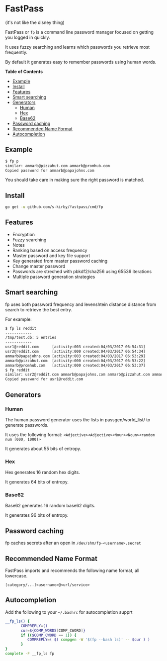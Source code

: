 # FastPass

(it's not like the disney thing)

FastPass or `fp` is a command line password manager focused on getting you logged in quickly.

It uses fuzzy searching and learns which passwords you retrieve most frequently.

By default it generates easy to remember passwords using human words.

<!-- START doctoc generated TOC please keep comment here to allow auto update -->
<!-- DON'T EDIT THIS SECTION, INSTEAD RE-RUN doctoc TO UPDATE -->
**Table of Contents**

- [Example](#example)
- [Install](#install)
- [Features](#features)
- [Smart searching](#smart-searching)
- [Generators](#generators)
  - [Human](#human)
  - [Hex](#hex)
  - [Base62](#base62)
- [Password caching](#password-caching)
- [Recommended Name Format](#recommended-name-format)
- [Autocompletion](#autocompletion)

<!-- END doctoc generated TOC please keep comment here to allow auto update -->

## Example

```bash
$ fp p
similar: ammarb@pizzahut.com ammarb@promhub.com 
Copied password for ammarb@papajohns.com
```

You should take care in making sure the right password is matched.

## Install

```bash
go get -u github.com/s-kirby/fastpass/cmd/fp
```

## Features 

- Encryption
- Fuzzy searching
- Notes
- Ranking based on access frequency
- Master password and key file support
- Key generated from master password caching
- Change master password
- Passwords are streched with pbkdf2/sha256 using 65536 iterations
- Multiple password generation strategies



## Smart searching

fp uses both password frequency and levenshtein distance distance from search to retrieve the best entry.

For example:

```bash
$ fp ls reddit
------------
/tmp/test.db: 5 entries
------------
usr1@reddit.com      [activity:003 created:04/03/2017 06:54:31]
usr2@reddit.com      [activity:000 created:04/03/2017 06:54:34]
ammarb@papajohns.com [activity:003 created:04/03/2017 06:53:29]
ammarb@pizzahut.com  [activity:000 created:04/03/2017 06:53:22]
ammarb@promhub.com   [activity:000 created:04/03/2017 06:53:37]
$ fp reddit
similar: usr2@reddit.com ammarb@papajohns.com ammarb@pizzahut.com ammarb@promhub.com 
Copied password for usr1@reddit.com
```


## Generators

### Human

The human password generator uses the lists in passgen/world_list/ to generate passwords.

It uses the following format: `<Adjective><Adjective><Noun><Noun><random num [000, 1000)>`

It generates about 55 bits of entropy.

### Hex

Hex generates 16 random hex digits.

It generates 64 bits of entropy.

### Base62

Base62 generates 16 random base62 digits.

It generates 96 bits of entropy.

## Password caching

fp caches secrets after an open in `/dev/shm/fp-<username>.secret`


## Recommended Name Format

FastPass imports and recommends the following name format, all lowercase.

`[category/...]<username>@<url/service>`

## Autocompletion

Add the following to your `~/.bashrc` for autocompletion supprt

```bash
__fp_ls() {
       COMPREPLY=()
       cur=${COMP_WORDS[COMP_CWORD]}
       if (($COMP_CWORD == 1)) {
          COMPREPLY=( $( compgen -W '$(fp --bash ls)' -- $cur ) )
       }
}
complete -F __fp_ls fp
```